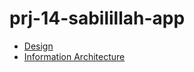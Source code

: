 # prj-14-sabilillah-app

- [Design](https://www.figma.com/file/yc2DYImOQe8HirXst3sYx3/My-Project---Sabilillah-App?node-id=0%3A1)
- [Information Architecture](https://workflowy.com/s/sabilillah-app/oMgKeP2VweYyQ7Uw) 
